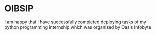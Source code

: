 # OIBSIP
I am happy that i have successfully completed deploying tasks of my python programming internship which was organized by Oasis Infobyte 
